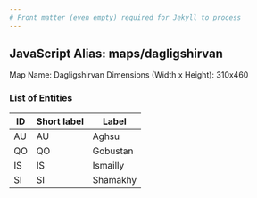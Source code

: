 ```yaml
---
# Front matter (even empty) required for Jekyll to process
---
```


## JavaScript Alias: maps/dagligshirvan

Map Name: Dagligshirvan
Dimensions (Width x Height): 310x460





### List of Entities

ID | Short label | Label
---|---|---|
AU|AU|Aghsu
QO|QO|Gobustan
IS|IS|Ismailly
SI|SI|Shamakhy